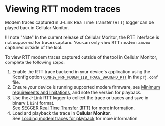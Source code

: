 # Viewing RTT modem traces

Modem traces captured in J-Link Real Time Transfer (RTT) logger can be played back in Cellular Monitor.

!!! note "Note"
      In the current release of Cellular Monitor, the RTT interface is not supported for traces capture. You can only view RTT modem traces captured outside of the tool.

To view RTT modem traces captured outside of the tool in Cellular Monitor, complete the following steps:

1. Enable the RTT trace backend in your device's application using the Kconfig option [`CONFIG_NRF_MODEM_LIB_TRACE_BACKEND_RTT`](https://docs.nordicsemi.com/bundle/ncs-2.4.2/page/kconfig/index.html#CONFIG_NRF_MODEM_LIB_TRACE_BACKEND_RTT) in the `prj.conf` file.
2. Ensure your device is running supported modem firmware, see [Minimum requirements and limitations](./requirements.md), and note the version for playback.
3. Use the J-Link RTT logger to collect the trace or traces and save in binary (`.bin`) format.</br>
   See [SEGGER Real Time Transfer (RTT)](https://www.segger.com/products/debug-probes/j-link/technology/about-real-time-transfer/) for more information.
4. Load and playback the trace in **Cellular Monitor**.</br>
   See [Loading modem traces for playback](./loading.md) for more information.
